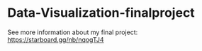# Data-Visualization-finalproject
See more information about my final project: https://starboard.gg/nb/nqogTJ4
